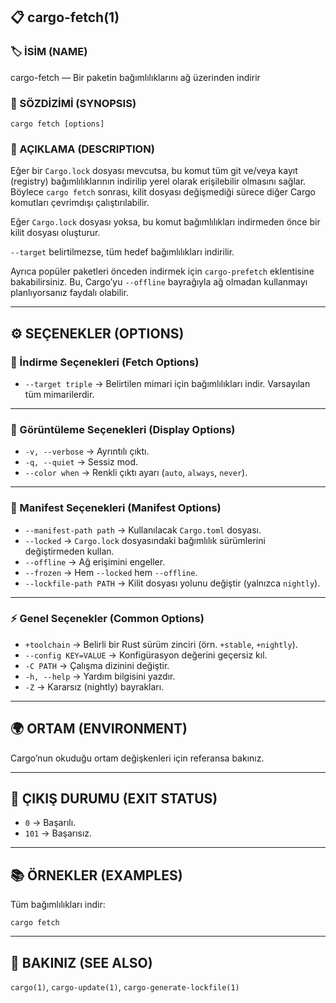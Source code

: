 ## 📋 cargo-fetch(1)

### 🏷️ İSİM (NAME)

cargo-fetch — Bir paketin bağımlılıklarını ağ üzerinden indirir

### 📌 SÖZDİZİMİ (SYNOPSIS)

```
cargo fetch [options]
```

### 📝 AÇIKLAMA (DESCRIPTION)

Eğer bir `Cargo.lock` dosyası mevcutsa, bu komut tüm git ve/veya kayıt (registry) bağımlılıklarının indirilip yerel olarak erişilebilir olmasını sağlar. Böylece `cargo fetch` sonrası, kilit dosyası değişmediği sürece diğer Cargo komutları çevrimdışı çalıştırılabilir.

Eğer `Cargo.lock` dosyası yoksa, bu komut bağımlılıkları indirmeden önce bir kilit dosyası oluşturur.

`--target` belirtilmezse, tüm hedef bağımlılıkları indirilir.

Ayrıca popüler paketleri önceden indirmek için `cargo-prefetch` eklentisine bakabilirsiniz. Bu, Cargo’yu `--offline` bayrağıyla ağ olmadan kullanmayı planlıyorsanız faydalı olabilir.

---

## ⚙️ SEÇENEKLER (OPTIONS)

### 🔽 İndirme Seçenekleri (Fetch Options)

* `--target triple` → Belirtilen mimari için bağımlılıkları indir. Varsayılan tüm mimarilerdir.

---

### 👀 Görüntüleme Seçenekleri (Display Options)

* `-v, --verbose` → Ayrıntılı çıktı.
* `-q, --quiet` → Sessiz mod.
* `--color when` → Renkli çıktı ayarı (`auto`, `always`, `never`).

---

### 📄 Manifest Seçenekleri (Manifest Options)

* `--manifest-path path` → Kullanılacak `Cargo.toml` dosyası.
* `--locked` → `Cargo.lock` dosyasındaki bağımlılık sürümlerini değiştirmeden kullan.
* `--offline` → Ağ erişimini engeller.
* `--frozen` → Hem `--locked` hem `--offline`.
* `--lockfile-path PATH` → Kilit dosyası yolunu değiştir (yalnızca `nightly`).

---

### ⚡ Genel Seçenekler (Common Options)

* `+toolchain` → Belirli bir Rust sürüm zinciri (örn. `+stable`, `+nightly`).
* `--config KEY=VALUE` → Konfigürasyon değerini geçersiz kıl.
* `-C PATH` → Çalışma dizinini değiştir.
* `-h, --help` → Yardım bilgisini yazdır.
* `-Z` → Kararsız (nightly) bayrakları.

---

## 🌍 ORTAM (ENVIRONMENT)

Cargo’nun okuduğu ortam değişkenleri için referansa bakınız.

---

## 🚪 ÇIKIŞ DURUMU (EXIT STATUS)

* `0` → Başarılı.
* `101` → Başarısız.

---

## 📚 ÖRNEKLER (EXAMPLES)

Tüm bağımlılıkları indir:

```
cargo fetch
```

---

## 🔗 BAKINIZ (SEE ALSO)

`cargo(1)`, `cargo-update(1)`, `cargo-generate-lockfile(1)`
